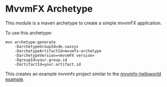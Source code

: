 # MvvmFX Archetype

This module is a maven archetype to create a simple mvvmFX application. 

To use this archetype:
    
    mvn archetype:generate
        -DarchetypeGroupId=de.saxsys
        -DarchetypeArtifactId=mvvmfx-archetype
        -DarchetypeVersion=<mvvmFX version>
        -DgroupId=your.group.id
        -DartifactId=your.artifact.id
        

This creates an example mvvmfx project similar to the [mvvmfx-helloworld example](/examples/mvvmfx-helloworld).